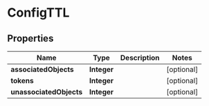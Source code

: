 

# ConfigTTL


## Properties

| Name | Type | Description | Notes |
|------------ | ------------- | ------------- | -------------|
|**associatedObjects** | **Integer** |  |  [optional] |
|**tokens** | **Integer** |  |  [optional] |
|**unassociatedObjects** | **Integer** |  |  [optional] |



